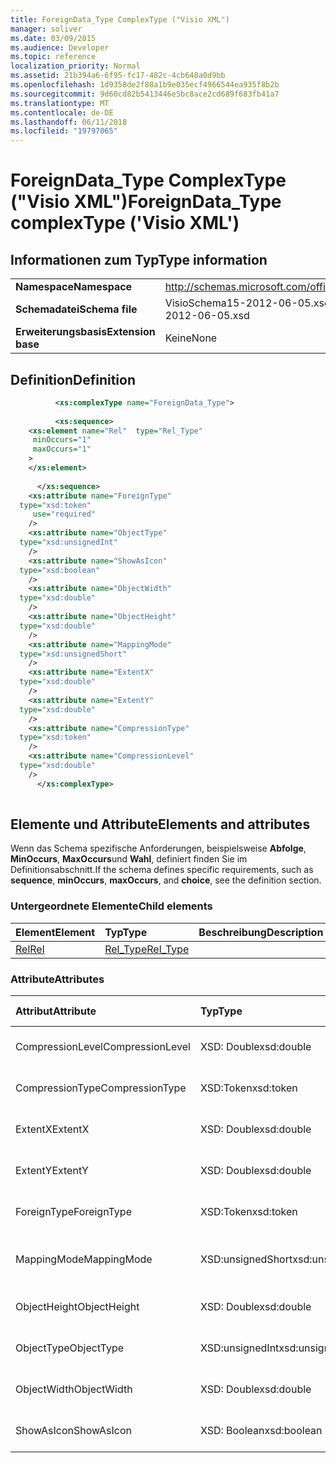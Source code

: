 ```yaml
---
title: ForeignData_Type ComplexType ("Visio XML")
manager: soliver
ms.date: 03/09/2015
ms.audience: Developer
ms.topic: reference
localization_priority: Normal
ms.assetid: 21b394a6-6f95-fc17-482c-4cb648a0d9bb
ms.openlocfilehash: 1d9358de2f88a1b9e035ecf4966544ea935f8b2b
ms.sourcegitcommit: 9d60cd82b5413446e5bc8ace2cd689f683fb41a7
ms.translationtype: MT
ms.contentlocale: de-DE
ms.lasthandoff: 06/11/2018
ms.locfileid: "19797065"
---
```

# <a name="foreigndatatype-complextype-visio-xml"></a><span data-ttu-id="ea15c-102">ForeignData_Type ComplexType ("Visio XML")</span><span class="sxs-lookup"><span data-stu-id="ea15c-102">ForeignData_Type complexType ('Visio XML')</span></span>

## <a name="type-information"></a><span data-ttu-id="ea15c-103">Informationen zum Typ</span><span class="sxs-lookup"><span data-stu-id="ea15c-103">Type information</span></span>

|||
|:-----|:-----|
|<span data-ttu-id="ea15c-104">**Namespace**</span><span class="sxs-lookup"><span data-stu-id="ea15c-104">**Namespace**</span></span> <br/> |http://schemas.microsoft.com/office/visio/2011/1/core  <br/> |
|<span data-ttu-id="ea15c-105">**Schemadatei**</span><span class="sxs-lookup"><span data-stu-id="ea15c-105">**Schema file**</span></span> <br/> |<span data-ttu-id="ea15c-106">VisioSchema15-2012-06-05.xsd</span><span class="sxs-lookup"><span data-stu-id="ea15c-106">VisioSchema15-2012-06-05.xsd</span></span>  <br/> |
|<span data-ttu-id="ea15c-107">**Erweiterungsbasis**</span><span class="sxs-lookup"><span data-stu-id="ea15c-107">**Extension base**</span></span> <br/> |<span data-ttu-id="ea15c-108">Keine</span><span class="sxs-lookup"><span data-stu-id="ea15c-108">None</span></span>  <br/> |
   
## <a name="definition"></a><span data-ttu-id="ea15c-109">Definition</span><span class="sxs-lookup"><span data-stu-id="ea15c-109">Definition</span></span>

```XML
          <xs:complexType name="ForeignData_Type">
          
          <xs:sequence>
    <xs:element name="Rel"  type="Rel_Type"
     minOccurs="1"
     maxOccurs="1"
    >
    </xs:element>
    
      </xs:sequence>
    <xs:attribute name="ForeignType"
  type="xsd:token"
     use="required"
    />
    <xs:attribute name="ObjectType"
  type="xsd:unsignedInt"
    />
    <xs:attribute name="ShowAsIcon"
  type="xsd:boolean"
    />
    <xs:attribute name="ObjectWidth"
  type="xsd:double"
    />
    <xs:attribute name="ObjectHeight"
  type="xsd:double"
    />
    <xs:attribute name="MappingMode"
  type="xsd:unsignedShort"
    />
    <xs:attribute name="ExtentX"
  type="xsd:double"
    />
    <xs:attribute name="ExtentY"
  type="xsd:double"
    />
    <xs:attribute name="CompressionType"
  type="xsd:token"
    />
    <xs:attribute name="CompressionLevel"
  type="xsd:double"
    />
      </xs:complexType>
      
```

## <a name="elements-and-attributes"></a><span data-ttu-id="ea15c-110">Elemente und Attribute</span><span class="sxs-lookup"><span data-stu-id="ea15c-110">Elements and attributes</span></span>

<span data-ttu-id="ea15c-111">Wenn das Schema spezifische Anforderungen, beispielsweise **Abfolge**, **MinOccurs**, **MaxOccurs**und **Wahl**, definiert finden Sie im Definitionsabschnitt.</span><span class="sxs-lookup"><span data-stu-id="ea15c-111">If the schema defines specific requirements, such as **sequence**, **minOccurs**, **maxOccurs**, and **choice**, see the definition section.</span></span> 
  
### <a name="child-elements"></a><span data-ttu-id="ea15c-112">Untergeordnete Elemente</span><span class="sxs-lookup"><span data-stu-id="ea15c-112">Child elements</span></span>

|<span data-ttu-id="ea15c-113">**Element**</span><span class="sxs-lookup"><span data-stu-id="ea15c-113">**Element**</span></span>|<span data-ttu-id="ea15c-114">**Typ**</span><span class="sxs-lookup"><span data-stu-id="ea15c-114">**Type**</span></span>|<span data-ttu-id="ea15c-115">**Beschreibung**</span><span class="sxs-lookup"><span data-stu-id="ea15c-115">**Description**</span></span>|
|:-----|:-----|:-----|
|[<span data-ttu-id="ea15c-116">Rel</span><span class="sxs-lookup"><span data-stu-id="ea15c-116">Rel</span></span>](rel-element-foreigndata_type-complextypevisio-xml.md) <br/> |[<span data-ttu-id="ea15c-117">Rel_Type</span><span class="sxs-lookup"><span data-stu-id="ea15c-117">Rel_Type</span></span>](rel_type-complextypevisio-xml.md) <br/> ||
   
### <a name="attributes"></a><span data-ttu-id="ea15c-118">Attribute</span><span class="sxs-lookup"><span data-stu-id="ea15c-118">Attributes</span></span>

|<span data-ttu-id="ea15c-119">**Attribut**</span><span class="sxs-lookup"><span data-stu-id="ea15c-119">**Attribute**</span></span>|<span data-ttu-id="ea15c-120">**Typ**</span><span class="sxs-lookup"><span data-stu-id="ea15c-120">**Type**</span></span>|<span data-ttu-id="ea15c-121">**Erforderlich**</span><span class="sxs-lookup"><span data-stu-id="ea15c-121">**Required**</span></span>|<span data-ttu-id="ea15c-122">**Beschreibung**</span><span class="sxs-lookup"><span data-stu-id="ea15c-122">**Description**</span></span>|<span data-ttu-id="ea15c-123">**Mögliche Werte**</span><span class="sxs-lookup"><span data-stu-id="ea15c-123">**Possible values**</span></span>|
|:-----|:-----|:-----|:-----|:-----|
|<span data-ttu-id="ea15c-124">CompressionLevel</span><span class="sxs-lookup"><span data-stu-id="ea15c-124">CompressionLevel</span></span>  <br/> |<span data-ttu-id="ea15c-125">XSD: Double</span><span class="sxs-lookup"><span data-stu-id="ea15c-125">xsd:double</span></span>  <br/> |<span data-ttu-id="ea15c-126">Optional</span><span class="sxs-lookup"><span data-stu-id="ea15c-126">optional</span></span>  <br/> ||<span data-ttu-id="ea15c-127">Werte des Typs xsd: Double.</span><span class="sxs-lookup"><span data-stu-id="ea15c-127">Values of the xsd:double type.</span></span>  <br/> |
|<span data-ttu-id="ea15c-128">CompressionType</span><span class="sxs-lookup"><span data-stu-id="ea15c-128">CompressionType</span></span>  <br/> |<span data-ttu-id="ea15c-129">XSD:Token</span><span class="sxs-lookup"><span data-stu-id="ea15c-129">xsd:token</span></span>  <br/> |<span data-ttu-id="ea15c-130">Optional</span><span class="sxs-lookup"><span data-stu-id="ea15c-130">optional</span></span>  <br/> ||<span data-ttu-id="ea15c-131">Werte des Typs Xsd:token.</span><span class="sxs-lookup"><span data-stu-id="ea15c-131">Values of the xsd:token type.</span></span>  <br/> |
|<span data-ttu-id="ea15c-132">ExtentX</span><span class="sxs-lookup"><span data-stu-id="ea15c-132">ExtentX</span></span>  <br/> |<span data-ttu-id="ea15c-133">XSD: Double</span><span class="sxs-lookup"><span data-stu-id="ea15c-133">xsd:double</span></span>  <br/> |<span data-ttu-id="ea15c-134">Optional</span><span class="sxs-lookup"><span data-stu-id="ea15c-134">optional</span></span>  <br/> ||<span data-ttu-id="ea15c-135">Werte des Typs xsd: Double.</span><span class="sxs-lookup"><span data-stu-id="ea15c-135">Values of the xsd:double type.</span></span>  <br/> |
|<span data-ttu-id="ea15c-136">ExtentY</span><span class="sxs-lookup"><span data-stu-id="ea15c-136">ExtentY</span></span>  <br/> |<span data-ttu-id="ea15c-137">XSD: Double</span><span class="sxs-lookup"><span data-stu-id="ea15c-137">xsd:double</span></span>  <br/> |<span data-ttu-id="ea15c-138">Optional</span><span class="sxs-lookup"><span data-stu-id="ea15c-138">optional</span></span>  <br/> ||<span data-ttu-id="ea15c-139">Werte des Typs xsd: Double.</span><span class="sxs-lookup"><span data-stu-id="ea15c-139">Values of the xsd:double type.</span></span>  <br/> |
|<span data-ttu-id="ea15c-140">ForeignType</span><span class="sxs-lookup"><span data-stu-id="ea15c-140">ForeignType</span></span>  <br/> |<span data-ttu-id="ea15c-141">XSD:Token</span><span class="sxs-lookup"><span data-stu-id="ea15c-141">xsd:token</span></span>  <br/> |<span data-ttu-id="ea15c-142">erforderlich</span><span class="sxs-lookup"><span data-stu-id="ea15c-142">required</span></span>  <br/> ||<span data-ttu-id="ea15c-143">Werte des Typs Xsd:token.</span><span class="sxs-lookup"><span data-stu-id="ea15c-143">Values of the xsd:token type.</span></span>  <br/> |
|<span data-ttu-id="ea15c-144">MappingMode</span><span class="sxs-lookup"><span data-stu-id="ea15c-144">MappingMode</span></span>  <br/> |<span data-ttu-id="ea15c-145">XSD:unsignedShort</span><span class="sxs-lookup"><span data-stu-id="ea15c-145">xsd:unsignedShort</span></span>  <br/> |<span data-ttu-id="ea15c-146">Optional</span><span class="sxs-lookup"><span data-stu-id="ea15c-146">optional</span></span>  <br/> ||<span data-ttu-id="ea15c-147">Werte des Typs Xsd:unsignedShort.</span><span class="sxs-lookup"><span data-stu-id="ea15c-147">Values of the xsd:unsignedShort type.</span></span>  <br/> |
|<span data-ttu-id="ea15c-148">ObjectHeight</span><span class="sxs-lookup"><span data-stu-id="ea15c-148">ObjectHeight</span></span>  <br/> |<span data-ttu-id="ea15c-149">XSD: Double</span><span class="sxs-lookup"><span data-stu-id="ea15c-149">xsd:double</span></span>  <br/> |<span data-ttu-id="ea15c-150">Optional</span><span class="sxs-lookup"><span data-stu-id="ea15c-150">optional</span></span>  <br/> ||<span data-ttu-id="ea15c-151">Werte des Typs xsd: Double.</span><span class="sxs-lookup"><span data-stu-id="ea15c-151">Values of the xsd:double type.</span></span>  <br/> |
|<span data-ttu-id="ea15c-152">ObjectType</span><span class="sxs-lookup"><span data-stu-id="ea15c-152">ObjectType</span></span>  <br/> |<span data-ttu-id="ea15c-153">XSD:unsignedInt</span><span class="sxs-lookup"><span data-stu-id="ea15c-153">xsd:unsignedInt</span></span>  <br/> |<span data-ttu-id="ea15c-154">Optional</span><span class="sxs-lookup"><span data-stu-id="ea15c-154">optional</span></span>  <br/> ||<span data-ttu-id="ea15c-155">Werte des Typs Xsd:unsignedInt.</span><span class="sxs-lookup"><span data-stu-id="ea15c-155">Values of the xsd:unsignedInt type.</span></span>  <br/> |
|<span data-ttu-id="ea15c-156">ObjectWidth</span><span class="sxs-lookup"><span data-stu-id="ea15c-156">ObjectWidth</span></span>  <br/> |<span data-ttu-id="ea15c-157">XSD: Double</span><span class="sxs-lookup"><span data-stu-id="ea15c-157">xsd:double</span></span>  <br/> |<span data-ttu-id="ea15c-158">Optional</span><span class="sxs-lookup"><span data-stu-id="ea15c-158">optional</span></span>  <br/> ||<span data-ttu-id="ea15c-159">Werte des Typs xsd: Double.</span><span class="sxs-lookup"><span data-stu-id="ea15c-159">Values of the xsd:double type.</span></span>  <br/> |
|<span data-ttu-id="ea15c-160">ShowAsIcon</span><span class="sxs-lookup"><span data-stu-id="ea15c-160">ShowAsIcon</span></span>  <br/> |<span data-ttu-id="ea15c-161">XSD: Boolean</span><span class="sxs-lookup"><span data-stu-id="ea15c-161">xsd:boolean</span></span>  <br/> |<span data-ttu-id="ea15c-162">Optional</span><span class="sxs-lookup"><span data-stu-id="ea15c-162">optional</span></span>  <br/> ||<span data-ttu-id="ea15c-163">Werte des Typs xsd: Boolean.</span><span class="sxs-lookup"><span data-stu-id="ea15c-163">Values of the xsd:boolean type.</span></span>  <br/> |
   


